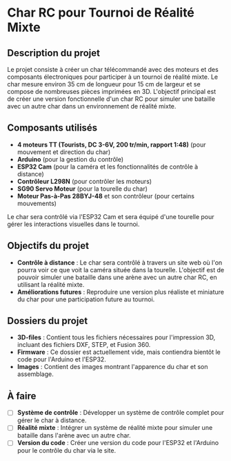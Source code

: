 # Char RC pour Tournoi de Réalité Mixte

## Description du projet

Le projet consiste à créer un char télécommandé avec des moteurs et des composants électroniques pour participer à un tournoi de réalité mixte. Le char mesure environ 35 cm de longueur pour 15 cm de largeur et se compose de nombreuses pièces imprimées en 3D. L'objectif principal est de créer une version fonctionnelle d'un char RC pour simuler une bataille avec un autre char dans un environnement de réalité mixte.

## Composants utilisés

- **4 moteurs TT (Tourists, DC 3-6V, 200 tr/min, rapport 1:48)** (pour mouvement et direction du char)
- **Arduino** (pour la gestion du contrôle)
- **ESP32 Cam** (pour la caméra et les fonctionnalités de contrôle à distance)
- **Contrôleur L298N** (pour contrôler les moteurs)
- **SG90 Servo Moteur** (pour la tourelle du char)
- **Moteur Pas-à-Pas 28BYJ-48** et son contrôleur (pour certains mouvements)

Le char sera contrôlé via l'ESP32 Cam et sera équipé d'une tourelle pour gérer les interactions visuelles dans le tournoi.

## Objectifs du projet

- **Contrôle à distance** : Le char sera contrôlé à travers un site web où l'on pourra voir ce que voit la caméra située dans la tourelle. L'objectif est de pouvoir simuler une bataille dans une arène avec un autre char RC, en utilisant la réalité mixte.
- **Améliorations futures** : Reproduire une version plus réaliste et miniature du char pour une participation future au tournoi.

## Dossiers du projet

- **3D-files** : Contient tous les fichiers nécessaires pour l'impression 3D, incluant des fichiers DXF, STEP, et Fusion 360.
- **Firmware** : Ce dossier est actuellement vide, mais contiendra bientôt le code pour l'Arduino et l'ESP32.
- **Images** : Contient des images montrant l'apparence du char et son assemblage.

## À faire

- [ ] **Système de contrôle** : Développer un système de contrôle complet pour gérer le char à distance.
- [ ] **Réalité mixte** : Intégrer un système de réalité mixte pour simuler une bataille dans l'arène avec un autre char.
- [ ] **Version du code** : Créer une version du code pour l'ESP32 et l'Arduino pour le contrôle du char via le site.
